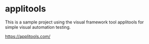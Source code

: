 # applitools
This is a sample project using the visual framework tool applitools for simple visual automation testing.

https://applitools.com/
